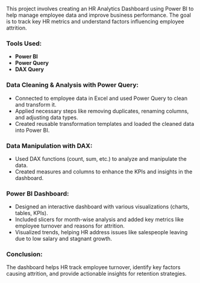 This project involves creating an HR Analytics Dashboard using Power BI to help manage employee data and improve business performance. The goal is to track key HR metrics and understand factors influencing employee attrition.

### Tools Used:
- **Power BI**
- **Power Query**
- **DAX Query**

### Data Cleaning & Analysis with Power Query:
- Connected to employee data in Excel and used Power Query to clean and transform it.
- Applied necessary steps like removing duplicates, renaming columns, and adjusting data types.
- Created reusable transformation templates and loaded the cleaned data into Power BI.

### Data Manipulation with DAX:
- Used DAX functions (count, sum, etc.) to analyze and manipulate the data.
- Created measures and columns to enhance the KPIs and insights in the dashboard.

### Power BI Dashboard:
- Designed an interactive dashboard with various visualizations (charts, tables, KPIs).
- Included slicers for month-wise analysis and added key metrics like employee turnover and reasons for attrition.
- Visualized trends, helping HR address issues like salespeople leaving due to low salary and stagnant growth.

### Conclusion:
The dashboard helps HR track employee turnover, identify key factors causing attrition, and provide actionable insights for retention strategies.
